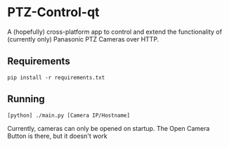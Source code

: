 # PTZ-Control-qt

A (hopefully) cross-platform app to control and extend the functionality of (currently only) Panasonic PTZ Cameras over HTTP.

## Requirements

`pip install -r requirements.txt`

## Running

`[python] ./main.py [Camera IP/Hostname]`

Currently, cameras can only be opened on startup. The Open Camera Button is there, but it doesn't work

